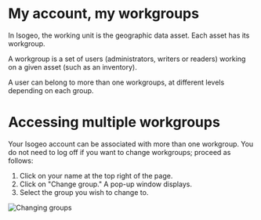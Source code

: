 # My account, my workgroups

In Isogeo, the working unit is the geographic data asset. Each asset has its workgroup.

A workgroup is a set of users (administrators, writers or readers) working on a given asset (such as an inventory).

A user can belong to more than one workgroups, at different levels depending on each group.

# Accessing multiple workgroups

Your Isogeo account can be associated with more than one workgroup. You do not need to log off if you want to change workgroups; proceed as follows:

1.	Click on your name at the top right of the page.
2.	Click on "Change group." A pop-up window displays.
3.	Select the group you wish to change to.

![Changing groups](/images/user_switch_group.gif "Changing groups")
